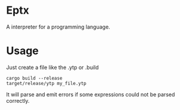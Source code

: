 # Eptx

A interpreter for a programming language.

# Usage

Just create a file like the .ytp or .build



```
cargo build --release
target/release/ytp my_file.ytp
```

It will parse and emit errors if some expressions could not be parsed correctly.

